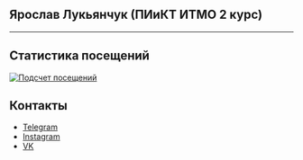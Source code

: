 ## Ярослав Лукьянчук (ПИиКТ ИТМО 2 курс)
---
## Статистика посещений

[![Подсчет посещений](https://visitcount.itsvg.in/api?id=bassceo&icon=2&color=1)](https://visitcount.itsvg.in)

## Контакты

- [Telegram](https://t.me/nmequalmn)
- [Instagram](https://instagram.com/basswayle)
- [VK](https://vk.com/nmequalmn)
